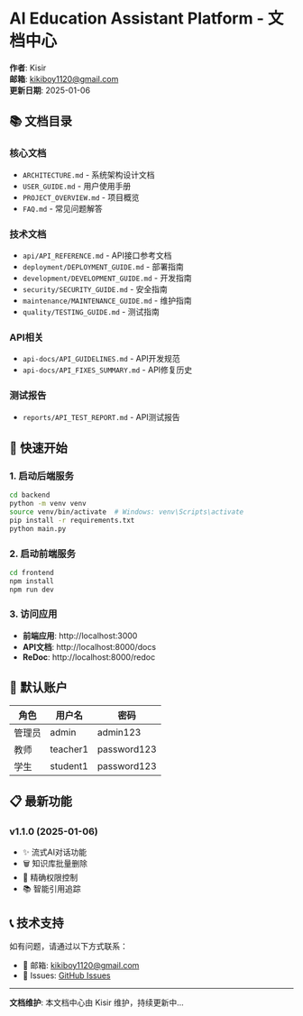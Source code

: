 # AI Education Assistant Platform - 文档中心

**作者**: Kisir  
**邮箱**: kikiboy1120@gmail.com  
**更新日期**: 2025-01-06

## 📚 文档目录

### 核心文档
- `ARCHITECTURE.md` - 系统架构设计文档
- `USER_GUIDE.md` - 用户使用手册
- `PROJECT_OVERVIEW.md` - 项目概览
- `FAQ.md` - 常见问题解答

### 技术文档
- `api/API_REFERENCE.md` - API接口参考文档
- `deployment/DEPLOYMENT_GUIDE.md` - 部署指南
- `development/DEVELOPMENT_GUIDE.md` - 开发指南
- `security/SECURITY_GUIDE.md` - 安全指南
- `maintenance/MAINTENANCE_GUIDE.md` - 维护指南
- `quality/TESTING_GUIDE.md` - 测试指南

### API相关
- `api-docs/API_GUIDELINES.md` - API开发规范
- `api-docs/API_FIXES_SUMMARY.md` - API修复历史

### 测试报告
- `reports/API_TEST_REPORT.md` - API测试报告

## 🚀 快速开始

### 1. 启动后端服务
```bash
cd backend
python -m venv venv
source venv/bin/activate  # Windows: venv\Scripts\activate
pip install -r requirements.txt
python main.py
```

### 2. 启动前端服务
```bash
cd frontend
npm install
npm run dev
```

### 3. 访问应用
- **前端应用**: http://localhost:3000
- **API文档**: http://localhost:8000/docs
- **ReDoc**: http://localhost:8000/redoc

## 🔑 默认账户

| 角色 | 用户名 | 密码 |
|------|--------|------|
| 管理员 | admin | admin123 |
| 教师 | teacher1 | password123 |
| 学生 | student1 | password123 |

## 📋 最新功能

### v1.1.0 (2025-01-06)
- ✨ 流式AI对话功能
- 🗑️ 知识库批量删除
- 🔐 精确权限控制
- 📚 智能引用追踪

## 📞 技术支持

如有问题，请通过以下方式联系：
- 📧 邮箱: kikiboy1120@gmail.com
- 🐛 Issues: [GitHub Issues](https://github.com/kisir/ai-education-assistant/issues)

---

**文档维护**: 本文档中心由 Kisir 维护，持续更新中...